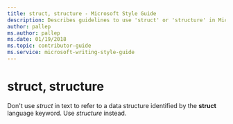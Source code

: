 ```yaml
---
title: struct, structure - Microsoft Style Guide
description: Describes guidelines to use 'struct' or 'structure' in Microsoft documents.
author: pallep
ms.author: pallep
ms.date: 01/19/2018
ms.topic: contributor-guide
ms.service: microsoft-writing-style-guide
---
```


# struct, structure

Don't use *struct* in text to refer to a data structure identified by the **struct** language keyword. Use *structure* instead.
